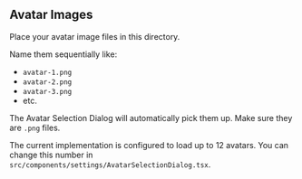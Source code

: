 ## Avatar Images

Place your avatar image files in this directory.

Name them sequentially like:
- `avatar-1.png`
- `avatar-2.png`
- `avatar-3.png`
- etc.

The Avatar Selection Dialog will automatically pick them up. Make sure they are `.png` files.

The current implementation is configured to load up to 12 avatars. You can change this number in `src/components/settings/AvatarSelectionDialog.tsx`.
